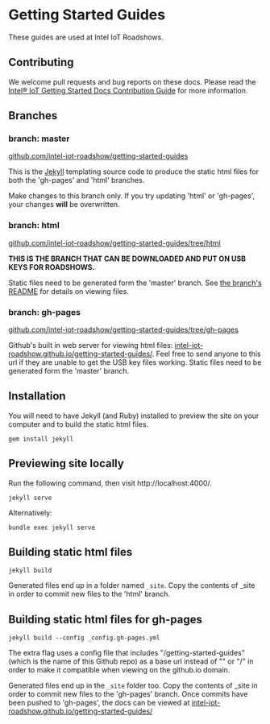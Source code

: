 # Getting Started Guides

These guides are used at Intel IoT Roadshows.

## Contributing

We welcome pull requests and bug reports on these docs. Please read the [Intel® IoT Getting Started Docs Contribution Guide](CONTRIBUTING.md) for more information.

## Branches

### branch: master

[github.com/intel-iot-roadshow/getting-started-guides](https://github.com/intel-iot-roadshow/getting-started-guides)

This is the [Jekyll](http://jekyllrb.com/) templating source code to produce the static html files for both the 'gh-pages' and 'html' branches.

Make changes to this branch only. If you try updating 'html' or 'gh-pages', your changes **will** be overwritten.

### branch: html

[github.com/intel-iot-roadshow/getting-started-guides/tree/html](https://github.com/intel-iot-roadshow/getting-started-guides/tree/html)

**THIS IS THE BRANCH THAT CAN BE DOWNLOADED AND PUT ON USB KEYS FOR ROADSHOWS.** 

Static files need to be generated form the 'master' branch. See [the branch's README](https://github.com/intel-iot-roadshow/getting-started-guides/blob/html/README.md) for details on viewing files.

### branch: gh-pages

[github.com/intel-iot-roadshow/getting-started-guides/tree/gh-pages](https://github.com/intel-iot-roadshow/getting-started-guides/tree/gh-pages)

Github's built in web server for viewing html files: [intel-iot-roadshow.github.io/getting-started-guides/](http://intel-iot-roadshow.github.io/getting-started-guides/). Feel free to send anyone to this url if they are unable to get the USB key files working. Static files need to be generated form the 'master' branch.

## Installation

You will need to have Jekyll (and Ruby) installed to preview the site on your computer and to build the static html files.

```
gem install jekyll
```

## Previewing site locally

Run the following command, then visit http://localhost:4000/.

```
jekyll serve
```

Alternatively:

```
bundle exec jekyll serve
```


## Building static html files

```
jekyll build
```

Generated files end up in a folder named `_site`. Copy the contents of _site in order to commit new files to the 'html' branch.


## Building static html files for gh-pages

```
jekyll build --config _config.gh-pages.yml
```

The extra flag uses a config file that includes "/getting-started-guides" (which is the name of this Github repo) as a base url instead of "" or "/" in order to make it compatible when viewing on the github.io domain.

Generated files end up in the `_site` folder too. Copy the contents of _site in order to commit new files to the 'gh-pages' branch. Once commits have been pushed to 'gh-pages', the docs can be viewed at [intel-iot-roadshow.github.io/getting-started-guides/](http://intel-iot-roadshow.github.io/getting-started-guides/)
